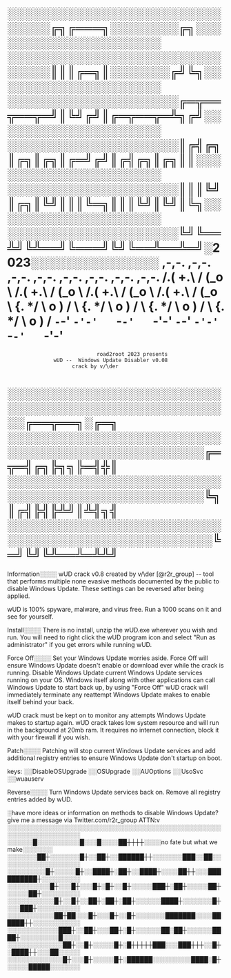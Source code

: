 ░░░░░░░░░░░░░░░░░░░░░░░░░░░░░░╔╗╔═══╗░░░░░░░░╔╗░░░░░░░░░░░░░░░░░░░░░
░░░░░░░░░░░░░░░░░░░░░░░░░░░░░░║║║╔═╗║░░░░░░░╔╝╚╗░░░░░░░░░░░░░░░░░░░░
░░░░░░░░░░░░░░░░░░░░╔═╦══╦══╦═╝║╚╝╔╝║╔═╦══╦═╩╗╔╝░░░░░░░░░░░░░░░░░░░░
░░░░░░░░░░░░░░░░░░░░║╔╣╔╗║╔╗║╔╗║╔═╝╔╝║╔╣╔╗║╔╗║║░░░░░░░░░░░░░░░░░░░░░
░░░░░░░░░░░░░░░░░░░░║║║╚╝║╔╗║╚╝║║║╚═╗║║║╚╝║╚╝║╚╗░░░░░░░░░░░░░░░░░░░░
░░░░░░░░░░░░░░░░░░░░╚╝╚══╩╝╚╩══╝╚═══╝╚╝╚══╩══╩═╝░2023░░░░░░░░░░░░░░░
,-,-.   ,-,-.   ,-,-.   ,-,-.   ,-,-.   ,-,-.   ,-,-.   ,-,-.
/.( +.\ / (_o \ /.( +.\ / (_o \ /.( +.\ / (_o \ /.( +.\ / (_o \
\ {. */ \ o ) / \ {. */ \ o ) / \ {. */ \ o ) / \ {. */ \ o ) /
 `-`-'   `-'-'   `-`-'   `-'-'   `-`-'   `-'-'   `-`-'   `-'-'
================================================================
                         		 road2root 2023 presents 
     			   wUD --  Windows Update Disabler v0.08
						 crack by v/\der
░░░░░░░░░░░░░░░░░░░░░░░░░░░░░░░░░░░░░░░░░░░░░░░░░░░░╔══╦══╗░╔═╗
░░░░░░░░░░░░░░░░░░░░░░░░░░░░░░░░░░░░░░░░░░░░░░░░╔═╦═╣╔╗╠╗╗╠═╣╬║
░░░░░░░░░░░░░░░░░░░░░░░░░░░░░░░░░░░░░░░░░░░░░░░░╚╗║╔╣╠╣╠╩╝║╩╣╗╣
░░░░░░░░░░░░░░░░░░░░░░░░░░░░░░░░░░░░░░░░░░░░░░░░░╚═╝╚╝╚╩══╩═╩╩╝
================================================================

Information░░░░
wUD crack v0.8 created by v/\der [@r2r_group] -- tool that
performs multiple none evasive methods documented by the public
to disable Windows Update. These settings can be reversed after
being applied.

wUD is 100% spyware, malware, and virus free. Run a 1000 scans
on it and see for yourself.

Install░░░░
There is no install, unzip the wUD.exe wherever you wish and
run. You will need to right click the wUD program icon and
select "Run as administrator" if you get errors while running
wUD.

Force Off░░░░
Set your Windows Update worries aside. Force Off will ensure
Windows Update doesn't enable or download ever while the crack
is running. Disable Windows Update current Windows Update
services running on your OS. Windows itself along with other
applications can call Windows Update to start back up, by using
"Force Off" wUD crack will immediately terminate any reattempt
Windows Update makes to enable itself behind your back. 

wUD crack must be kept on to monitor any attempts Windows
Update makes to startup again. wUD crack takes low system
resource and will run in the background at 20mb ram. It
requires no internet connection, block it with your firewall
if you wish.

Patch░░░░
Patching will stop current Windows Update services and add
additional registry entries to ensure Windows Update don't
startup on boot.

keys:
 ░░DisableOSUpgrade
 ░░OSUpgrade
 ░░AUOptions
 ░░UsoSvc
 ░░wuauserv

Reverse░░░░
Turn Windows Update services back on. Remove all registry
entries added by wUD.



░have more ideas or information on methods to disable Windows
Update? give me a message via Twitter.com/r2r_group ATTN:v
░░░░░░░░░░░░░░░░░░░░░░░░░░░░░░░░░░░░░░░░░░░░░░░░░░░░░░░░░░░░░░░░░░░
░░░░░░█░░░░░░░░░░█░░░█░░░░██┼┼┼┼░░░░no fate but what we make░░░░░░░
░░░░░░░██┼░░░░░░░█┼░░██┼░░██████┼┼░░░░░░░███░░██░░░░░░░░░░░░░░░░░░░
░░░░░░░░░█┼░░░░░█┼░░████┼░██┼░░████┼░░░░██┼┼░░░██████████┼░░░░░░░░░
░░░░░░░░░░█┼░░░█┼░░░█┼░█┼░░█┼░░░░░███┼░██┼░░░░░██┼░░░░░██┼░░░░░░░░░
░░░░░░░░░░░█┼░░█┼░░██┼░██┼░██┼░░░░░░████┼░░░░░░░█┼░░░███┼░░░░░░░░░░
░░░░░░░░░░░██┼██░░░█┼░░░█┼░░█┼░░░░░░░███████░░░░██████┼┼░░░░░░░░░░░
░░░░░░░░░░░░███┼░░██┼░░░██┼░█┼░░░░░░██░██┼░░░░░░████┼░░░░░░░░░█░░░░
░░░░░░░░░░░░░██┼░░█┼░░░░░█┼░█┼┼┼┼┼███░░░███┼┼┼░░█┼░████┼┼░░░██░░░░░
░░░░░░░░░░░░░█┼░░░█┼░░░░░█┼░██████░░░░░░░░░████░█┼░░░░░█████░░░░░░░
